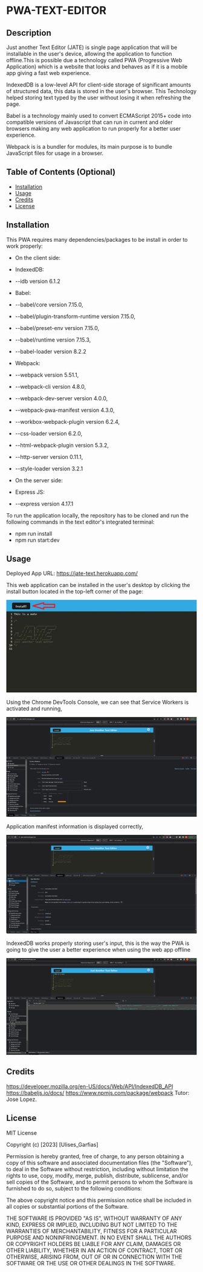 # PWA-TEXT-EDITOR

## Description

Just another Text Editor (JATE) is single page application that will be installable in the user's device, allowing the application to function offline.This is possible due a technology called PWA (Progressive Web Application) which is a website that looks and behaves as if it is a mobile app giving a fast web experience.

IndexedDB is a low-level API for client-side storage of significant amounts of structured data, this data is stored in the user's browser. This Technology helped storing text typed by the user without losing it when refreshing the page.

Babel is a technology mainly used to convert ECMAScript 2015+ code into compatible versions of Javascript that can run in current and older browsers making any web application to run properly for a better user experience.

Webpack is is a bundler for modules, its main purpose is to bundle JavaScript files for usage in a browser.

## Table of Contents (Optional)

- [Installation](#installation)
- [Usage](#usage)
- [Credits](#credits)
- [License](#license)

## Installation

This PWA requires many dependencies/packages to be install in order to work properly: 

- On the client side:
- IndexedDB:
- --idb version 6.1.2
- Babel:
- --babel/core version 7.15.0,
- --babel/plugin-transform-runtime version 7.15.0,
- --babel/preset-env version 7.15.0,
- --babel/runtime version 7.15.3,
- --babel-loader version 8.2.2
- Webpack:
- --webpack version 5.51.1,
- --webpack-cli version 4.8.0,
- --webpack-dev-server version 4.0.0,
- --webpack-pwa-manifest version 4.3.0,
- --workbox-webpack-plugin version 6.2.4,
- --css-loader version 6.2.0,
- --html-webpack-plugin version 5.3.2,
- --http-server version 0.11.1,
- --style-loader version 3.2.1

- On the server side:
- Express JS:
- --express version 4.17.1

To run the application locally, the repository has to be cloned and run the following commands in the text editor's integrated terminal:
- npm run install
- npm run start:dev

## Usage

Deployed App URL: https://jate-text.herokuapp.com/

This web application can be installed in the user's desktop by clicking the install button located in the top-left corner of the page:

![install image](assets/Install%20image.png)

Using the Chrome DevTools Console, we can see that Service Workers is activated and running, 

![service worker](assets/service%20worker.png)

Application manifest information is displayed correctly,

![manifest](assets/manifest.png)

IndexedDB works properly storing user's input, this is the way the PWA is going to give the user a better experience when using the web app offline

![browser database](assets/browser%20database.png)

## Credits
https://developer.mozilla.org/en-US/docs/Web/API/IndexedDB_API
https://babeljs.io/docs/
https://www.npmjs.com/package/webpack
Tutor: Jose Lopez.

## License
MIT License

Copyright (c) [2023] [Ulises_Garfias]

Permission is hereby granted, free of charge, to any person obtaining a copy
of this software and associated documentation files (the "Software"), to deal
in the Software without restriction, including without limitation the rights
to use, copy, modify, merge, publish, distribute, sublicense, and/or sell
copies of the Software, and to permit persons to whom the Software is
furnished to do so, subject to the following conditions:

The above copyright notice and this permission notice shall be included in all
copies or substantial portions of the Software.

THE SOFTWARE IS PROVIDED "AS IS", WITHOUT WARRANTY OF ANY KIND, EXPRESS OR
IMPLIED, INCLUDING BUT NOT LIMITED TO THE WARRANTIES OF MERCHANTABILITY,
FITNESS FOR A PARTICULAR PURPOSE AND NONINFRINGEMENT. IN NO EVENT SHALL THE
AUTHORS OR COPYRIGHT HOLDERS BE LIABLE FOR ANY CLAIM, DAMAGES OR OTHER
LIABILITY, WHETHER IN AN ACTION OF CONTRACT, TORT OR OTHERWISE, ARISING FROM,
OUT OF OR IN CONNECTION WITH THE SOFTWARE OR THE USE OR OTHER DEALINGS IN THE
SOFTWARE.